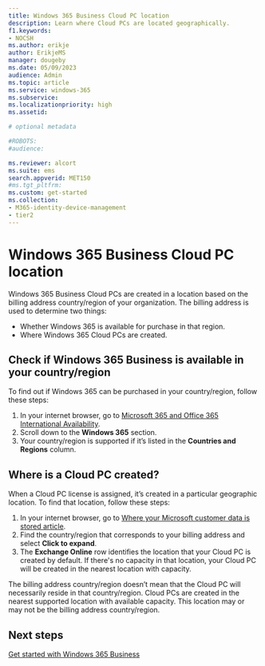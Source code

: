 ```yaml
---
title: Windows 365 Business Cloud PC location
description: Learn where Cloud PCs are located geographically.
f1.keywords:
- NOCSH
ms.author: erikje
author: ErikjeMS
manager: dougeby
ms.date: 05/09/2023
audience: Admin
ms.topic: article
ms.service: windows-365
ms.subservice:
ms.localizationpriority: high
ms.assetid: 

# optional metadata

#ROBOTS:
#audience:

ms.reviewer: alcort
ms.suite: ems
search.appverid: MET150
#ms.tgt_pltfrm:
ms.custom: get-started
ms.collection:
- M365-identity-device-management
- tier2
---
```


# Windows 365 Business Cloud PC location

Windows 365 Business Cloud PCs are created in a location based on the billing address country/region of your organization. The billing address is used to determine two things:

- Whether Windows 365 is available for purchase in that region.
- Where Windows 365 Cloud PCs are created.

## Check if Windows 365 Business is available in your country/region

To find out if Windows 365 can be purchased in your country/region, follow these steps:

1. In your internet browser, go to [Microsoft 365 and Office 365 International Availability]( https://www.microsoft.com/microsoft-365/business/international-availability).
2. Scroll down to the **Windows 365** section.
3. Your country/region is supported if it’s listed in the **Countries and Regions** column.

## Where is a Cloud PC created?

When a Cloud PC license is assigned, it’s created in a particular geographic location. To find that location, follow these steps:

1. In your internet browser, go to [Where your Microsoft customer data is stored article](/microsoft-365/enterprise/o365-data-locations).
2. Find the country/region that corresponds to your billing address and select **Click to expand**.
3. The **Exchange Online** row identifies the location that your Cloud PC is created by default. If there's no capacity in that location, your Cloud PC will be created in the nearest location with capacity.

The billing address country/region doesn’t mean that the Cloud PC will necessarily reside in that country/region. Cloud PCs are created in the nearest supported location with available capacity. This location may or may not be  the billing address country/region.

## Next steps

[Get started with Windows 365 Business](get-started-windows-365-business.md)
